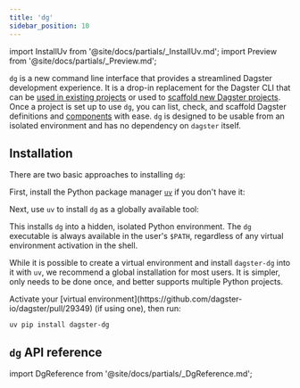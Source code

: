 ```yaml
---
title: 'dg'
sidebar_position: 10
---
```


import InstallUv from '@site/docs/partials/\_InstallUv.md';
import Preview from '@site/docs/partials/\_Preview.md';

<Preview />

`dg` is a new command line interface that provides a streamlined Dagster development experience. It is a drop-in replacement for the Dagster CLI that can be [used in existing projects](/guides/labs/dg/incrementally-adopting-dg/migrating-project) or used to [scaffold new Dagster projects](/guides/labs/dg/scaffolding-a-project). Once a project is set up to use `dg`, you can list, check, and scaffold Dagster definitions and [components](/guides/labs/components/) with ease. `dg` is designed to be usable from an isolated environment and has no dependency on `dagster` itself.

## Installation

There are two basic approaches to installing `dg`:

<Tabs>
<TabItem value="uv" label="uv">

First, install the Python package manager [`uv`](https://docs.astral.sh/uv/) if you don't have it:

<InstallUv />

Next, use `uv` to install `dg` as a globally available tool:

<CliInvocationExample contents="uv tool install dagster-dg" />

This installs `dg` into a hidden, isolated Python environment. The `dg` executable is always available in the user's `$PATH`, regardless of any virtual environment activation in the shell.

While it is possible to create a virtual environment and install `dagster-dg` into it with `uv`, we recommend a global installation for most users. It is simpler, only needs to be done once, and better supports multiple Python projects.

</TabItem>
<TabItem value="pip" label="pip">
Activate your [virtual environment](https://github.com/dagster-io/dagster/pull/29349) (if using one), then run:

```
uv pip install dagster-dg
```

</TabItem>
</Tabs>

## `dg` API reference

import DgReference from '@site/docs/partials/\_DgReference.md';

<DgReference />
